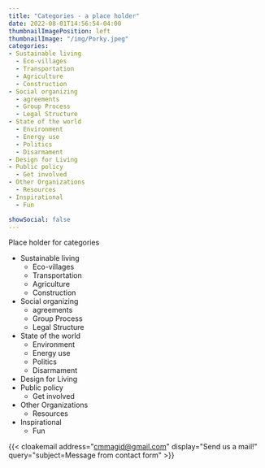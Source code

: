 ```yaml
---
title: "Categories - a place holder"
date: 2022-08-01T14:56:54-04:00
thumbnailImagePosition: left
thumbnailImage: "/img/Porky.jpeg"
categories:
- Sustainable living
  - Eco-villages
  - Transportation
  - Agriculture
  - Construction
- Social organizing
  - agreements
  - Group Process
  - Legal Structure
- State of the world
  - Environment
  - Energy use
  - Politics
  - Disarmament
- Design for Living
- Public policy
  - Get involved
- Other Organizations
  - Resources
- Inspirational
  - Fun

showSocial: false
---
```


Place holder for categories

<!--more-->

- Sustainable living
  - Eco-villages
  - Transportation
  - Agriculture
  - Construction
- Social organizing
  - agreements
  - Group Process
  - Legal Structure
- State of the world
  - Environment
  - Energy use
  - Politics
  - Disarmament
- Design for Living
- Public policy
  - Get involved
- Other Organizations
  - Resources
- Inspirational
  - Fun

<!-- {{< cloakemail address="cmmagid@gmail.com" display="Send us a mail!" >}} -->

{{< cloakemail address="cmmagid@gmail.com" display="Send us a mail!" query="subject=Message from contact form" >}}
